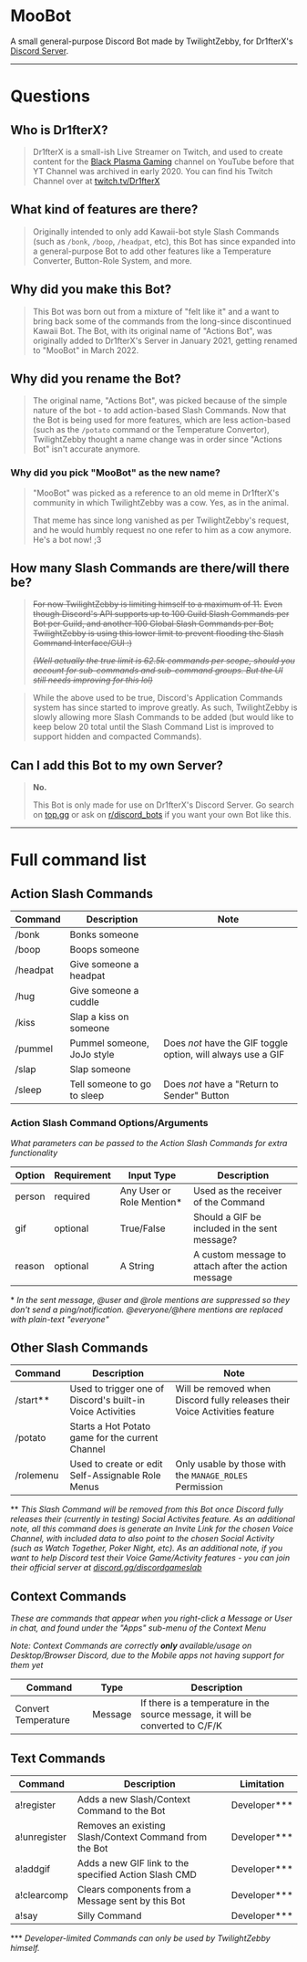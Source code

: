 # MooBot
A small general-purpose Discord Bot made by TwilightZebby, for Dr1fterX's [Discord Server](https://discord.gg/URH5E34FZf).

---
# Questions

## Who is Dr1fterX?

> Dr1fterX is a small-ish Live Streamer on Twitch, and used to create content for the [Black Plasma Gaming](https://www.youtube.com/c/BlackPlasmaGaming) channel on YouTube before that YT Channel was archived in early 2020.
> You can find his Twitch Channel over at [twitch.tv/Dr1fterX](https://twitch.tv/Dr1fterX)


## What kind of features are there?

> Originally intended to only add Kawaii-bot style Slash Commands (such as `/bonk`, `/boop`, `/headpat`, etc), this Bot has since expanded into a general-purpose Bot to add other features like a Temperature Converter, Button-Role System, and more.


## Why did you make this Bot?

> This Bot was born out from a mixture of "felt like it" and a want to bring back some of the commands from the long-since discontinued Kawaii Bot.
> The Bot, with its original name of "Actions Bot", was originally added to Dr1fterX's Server in January 2021, getting renamed to "MooBot" in March 2022.


## Why did you rename the Bot?

> The original name, "Actions Bot", was picked because of the simple nature of the bot - to add action-based Slash Commands.
> Now that the Bot is being used for more features, which are less action-based (such as the `/potato` command or the Temperature Convertor), TwilightZebby thought a name change was in order since "Actions Bot" isn't accurate anymore.

### Why did you pick "MooBot" as the new name?

> "MooBot" was picked as a reference to an old meme in Dr1fterX's community in which TwilightZebby was a cow. Yes, as in the animal.
> 
> That meme has since long vanished as per TwilightZebby's request, and he would humbly request no one refer to him as a cow anymore. He's a bot now! ;3 


## How many Slash Commands are there/will there be?

> ~~For now TwilightZebby is limiting himself to a maximum of 11.~~
> ~~Even though Discord's API supports up to 100 Guild Slash Commands per Bot per Guild, and another 100 Global Slash Commands per Bot; TwilightZebby is using this lower limit to prevent flooding the Slash Command Interface/GUI :)~~
> 
> ~~*(Well actually the true limit is 62.5k commands per scope, should you account for sub-commands and sub-command groups. But the UI still needs improving for this lol)*~~

> While the above used to be true, Discord's Application Commands system has since started to improve greatly. As such, TwilightZebby is slowly allowing more Slash Commands to be added (but would like to keep below 20 total until the Slash Command List is improved to support hidden and compacted Commands).


## Can I add this Bot to my own Server?

> **No.**
> 
> This Bot is only made for use on Dr1fterX's Discord Server. Go search on [top.gg](https://top.gg) or ask on [r/discord_bots](https://www.reddit.com/r/Discord_Bots/) if you want your own Bot like this.


---
# Full command list

## Action Slash Commands

| Command  | Description                 | Note                                                         |
|----------|-----------------------------|--------------------------------------------------------------|
| /bonk    | Bonks someone               |                                                              |
| /boop    | Boops someone               |                                                              |
| /headpat | Give someone a headpat      |                                                              |
| /hug     | Give someone a cuddle       |                                                              |
| /kiss    | Slap a kiss on someone      |                                                              |
| /pummel  | Pummel someone, JoJo style  | Does *not* have the GIF toggle option, will always use a GIF |
| /slap    | Slap someone                |                                                              |
| /sleep   | Tell someone to go to sleep | Does *not* have a "Return to Sender" Button                  |


### Action Slash Command Options/Arguments
*What parameters can be passed to the Action Slash Commands for extra functionality*

| Option | Requirement | Input Type                   | Description                                         |
|--------|-------------|------------------------------|-----------------------------------------------------|
| person | required    | Any User or Role Mention\*   | Used as the receiver of the Command                 |
| gif    | optional    | True/False                   | Should a GIF be included in the sent message?       |
| reason | optional    | A String                     | A custom message to attach after the action message |


\* *In the sent message, @user and @role mentions are suppressed so they don't send a ping/notification. @everyone/@here mentions are replaced with plain-text "everyone"*


## Other Slash Commands

| Command       | Description                                                | Note                                                                       |
|---------------|------------------------------------------------------------|----------------------------------------------------------------------------|
| /start\*\*    | Used to trigger one of Discord's built-in Voice Activities | Will be removed when Discord fully releases their Voice Activities feature |
| /potato       | Starts a Hot Potato game for the current Channel           |                                                                            |
| /rolemenu     | Used to create or edit Self-Assignable Role Menus          | Only usable by those with the `MANAGE_ROLES` Permission                    |

\*\* *This Slash Command will be removed from this Bot once Discord fully releases their (currently in testing) Social Activites feature. As an additional note, all this command does is generate an Invite Link for the chosen Voice Channel, with included data to also point to the chosen Social Activity (such as Watch Together, Poker Night, etc). As an additional note, if you want to help Discord test their Voice Game/Activity features - you can join their official server at [discord.gg/discordgameslab](https://discord.gg/discordgameslab)*


## Context Commands
*These are commands that appear when you right-click a Message or User in chat, and found under the "Apps" sub-menu of the Context Menu*

*Note: Context Commands are correctly __only__ available/usage on Desktop/Browser Discord, due to the Mobile apps not having support for them yet*

| Command             | Type    | Description                                                                    |
|---------------------|---------|--------------------------------------------------------------------------------|
| Convert Temperature | Message | If there is a temperature in the source message, it will be converted to C/F/K |


## Text Commands

| Command               | Description                                            | Limitation      |
|-----------------------|--------------------------------------------------------|-----------------|
| a!register            | Adds a new Slash/Context Command to the Bot            | Developer\*\*\* |
| a!unregister          | Removes an existing Slash/Context Command from the Bot | Developer\*\*\* |
| a!addgif              | Adds a new GIF link to the specified Action Slash CMD  | Developer\*\*\* |
| a!clearcomp           | Clears components from a Message sent by this Bot      | Developer\*\*\* |
| a!say                 | Silly Command                                          | Developer\*\*\* |

\*\*\* *Developer-limited Commands can only be used by TwilightZebby himself.*
